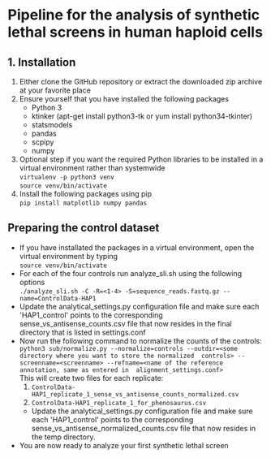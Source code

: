 # Pipeline for the analysis of synthetic lethal screens in human haploid cells

## 1. Installation

1. Either clone the GitHub repository or extract the downloaded zip archive at your favorite place
1. Ensure yourself that you have installed the following packages
   * Python 3
   * ktinker (apt-get install python3-tk or yum install python34-tkinter)
   * statsmodels
   * pandas
   * scpipy
   * numpy
1. Optional step if you want the required Python libraries to be installed in a virtual environment rather than
systemwide  
`virtualenv -p python3 venv`  
`source venv/bin/activate`
4. Install the following packages using pip  
`pip install matplotlib numpy pandas`



## Preparing the control dataset ##

* If you have installated the packages in a virtual environment, open the virtual environment by typing  
`source venv/bin/activate`
* For each of the four controls run analyze_sli.sh using the following options  
    `./analyze_sli.sh -C -R=<1-4> -S=sequence_reads.fastq.gz --name=ControlData-HAP1`
* Update the analytical_settings.py configuration file and make sure each 'HAP1_control' points to the corresponding 
sense_vs_antisense_counts.csv file that now resides in the final directory that is listed in settings.conf
* Now run the following command to normalize the counts of the controls:  
`python3 sub/normalize.py --normalize=controls --outdir=<some directory where you want to store the normalized 
controls> --screenname=<screenname> --refname=<name of the reference annotation, same as entered in 
alignment_settings.conf>`  
This will create two files for each replicate:  
  1. `ControlData-HAP1_replicate_1_sense_vs_antisense_counts_normalized.csv`
  1. `ControlData-HAP1_replicate_1_for_phenosaurus.csv`
  * Update the analytical_settings.py configuration file and make sure each 'HAP1_control' points to the corresponding 
sense_vs_antisense_normalized_counts.csv file that now resides in the temp directory.
* You are now ready to analyze your first synthetic lethal screen
